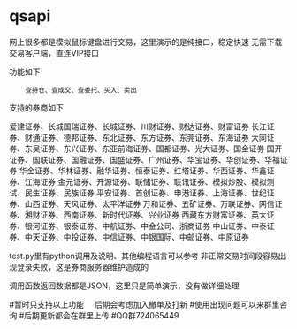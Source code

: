 # qsapi
网上很多都是模拟鼠标键盘进行交易，这里演示的是纯接口，稳定快速
无需下载交易客户端，直连VIP接口


功能如下

        查持仓、查成交、查委托、买入、卖出

支持的券商如下

爱建证券、长城国瑞证券、长城证券、川财证券、财达证券、财富证券
长江证券、财通证券、德邦证券、东北证券、东方证券、东莞证券、东海证券
大同证券、东吴证券、东兴证券、东亚前海证券、国都证券、光大证券、国金证券
国开证券、国联证券、国融证券、国盛证券、广州证券、华宝证券、华创证券、华福证券
华金证券、华林证券、融华证券、恒泰证券、红塔证券、华西证券、华鑫证券、江海证券
金元证券、开源证券、联储证券、联讯证券、模拟炒股、模拟测试、民生证券、民族证券
平安证券、首创证券、申港证券、上海证券、世纪证券、山西证券、天风证券、太平洋证券
万和证券、五矿证券、万联证券、网信证券、湘财证券、西南证券、新时代证券、兴业证券
西藏东方财富证券、英大证券、银河证券、银泰证券、中航证券、中金公司、浙商证券
中山证券、中泰证券、中天证券、中投证券、中信证券、中银国际、中邮证券、中原证券


test.py里有python调用及说明、其他编程语言可以参考
非正常交易时间段容易出现登录失败，这是券商服务器维护造成的

调用函数返回数据都是JSON，这里只是简单演示，没有做详细处理

#暂时只支持以上功能     后期会考虑加入撤单及打新
#使用出现问题可以来群里咨询
#后期更新都会在群里上传
#QQ群724065449
